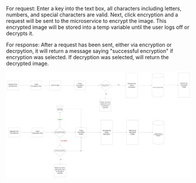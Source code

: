 For request: Enter a key into the text box, all characters including letters, numbers, and special characters are valid. Next, click encryption and a request will be sent to the microservice to encrypt the image. This encrypted image will be stored into a temp variable until the user logs off or decrypts it.

For response: After a request has been sent, either via encryption or decrpytion, it will return a message saying "successful encryption" if encryption was selected. If decryption was selected, will return the decrypted image.

![UML](Image_Encryption_Decryption_UML.jpeg)
